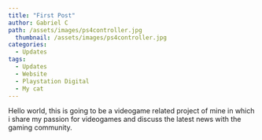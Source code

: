 ```yaml
---
title: "First Post"
author: Gabriel C
path: /assets/images/ps4controller.jpg
  thumbnail: /assets/images/ps4controller.jpg
categories:
  - Updates
tags:
  - Updates
  - Website
  - Playstation Digital
  - My cat
---
```


Hello world, this is going to be a videogame related project of mine in which i share my passion for videogames and discuss the latest news with the gaming community.
